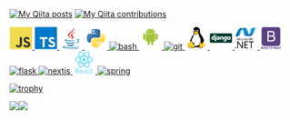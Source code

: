 [![My Qiita posts](https://qiita-badge.apiapi.app/s/MewW6m/posts.svg)](http://qiita.com/MewW6m) [![My Qiita contributions](https://qiita-badge.apiapi.app/s/MewW6m/contributions.svg)](http://qiita.com/MewW6m)

<p align="left" class="icons-div">
  <a href="https://developer.mozilla.org/en-US/docs/Web/JavaScript" target="_blank" title="JavaScript">
    <img src="https://raw.githubusercontent.com/devicons/devicon/master/icons/javascript/javascript-original.svg" alt="javascript" width="40" height="40" />
  </a>
  <a href="https://www.typescriptlang.org/" target="_blank" title="typescript"> <img src="https://raw.githubusercontent.com/devicons/devicon/master/icons/typescript/typescript-original.svg" alt="typescript" width="40" height="40" /> </a>
  <a href="https://www.java.com" target="_blank" title="java"> <img src="https://raw.githubusercontent.com/devicons/devicon/master/icons/java/java-original.svg" alt="java" width="40" height="40" /> </a>
  <a href="https://www.python.org" target="_blank" title="python"> <img src="https://raw.githubusercontent.com/devicons/devicon/master/icons/python/python-original.svg" alt="python" width="40" height="40" /> </a>
  <a href="https://www.gnu.org/software/bash/" target="_blank" title="bash"> <img src="https://www.vectorlogo.zone/logos/gnu_bash/gnu_bash-icon.svg" alt="bash" width="40" height="40" /> </a>
  <a href="https://developer.android.com" target="_blank" title="android"> <img src="https://raw.githubusercontent.com/devicons/devicon/master/icons/android/android-original-wordmark.svg" alt="android" width="40" height="40" /> </a>
  <a href="https://git-scm.com/" target="_blank" title="git"> <img src="https://www.vectorlogo.zone/logos/git-scm/git-scm-icon.svg" alt="git" width="40" height="40" /> </a>
  <a href="https://www.linux.org/" target="_blank" title="linux"> <img src="https://raw.githubusercontent.com/devicons/devicon/master/icons/linux/linux-original.svg" alt="linux" width="40" height="40" /> </a>
  <a href="https://www.djangoproject.com/" target="_blank" title="django"> <img src="https://raw.githubusercontent.com/devicons/devicon/master/icons/django/django-original.svg" alt="django" width="40" height="40" /> </a>
  <a href="https://dotnet.microsoft.com/" target="_blank" title="dotnet"> <img src="https://raw.githubusercontent.com/devicons/devicon/master/icons/dot-net/dot-net-original-wordmark.svg" alt="dotnet" width="40" height="40" /> </a>
  <a href="https://getbootstrap.com" target="_blank" title="bootstrap"> <img src="https://raw.githubusercontent.com/devicons/devicon/master/icons/bootstrap/bootstrap-plain-wordmark.svg" alt="bootstrap" width="40" height="40" /> </a>
  <a href="https://flask.palletsprojects.com/" target="_blank" title="flask"> <img src="https://www.vectorlogo.zone/logos/pocoo_flask/pocoo_flask-icon.svg" alt="flask" width="40" height="40" /> </a>
  <a href="https://nextjs.org/" target="_blank" title="nextjs"> <img src="https://cdn.worldvectorlogo.com/logos/nextjs-3.svg" alt="nextjs" width="40" height="40" /> </a>
  <a href="https://reactjs.org/" target="_blank" title="reactjs"> <img src="https://raw.githubusercontent.com/devicons/devicon/master/icons/react/react-original-wordmark.svg" alt="react" width="40" height="40" /> </a>
  <a href="https://spring.io/" target="_blank" title="spring"> <img src="https://www.vectorlogo.zone/logos/springio/springio-icon.svg" alt="spring" width="40" height="40" /> </a>
</p>

[![trophy](https://github-profile-trophy.vercel.app/?username=MewW6m&theme=monokai)](https://github.com/ryo-ma/github-profile-trophy)

<a href="https://github.com/anuraghazra/github-readme-stats">
  <img align="left" style="max-width: 35%;" src="https://github-readme-stats.vercel.app/api?username=MewW6m&count_private=true&show_icons=true&theme=monokai" />
</a>
<a href="https://github.com/anuraghazra/github-readme-stats">
  <img align="left" src="https://github-readme-stats.vercel.app/api/top-langs/?username=MewW6m&hide=CSS,SCSS,SHELL,html&theme=monokai&langs_count=8" />
</a>
<!--
[![Anurag's GitHub stats](https://github-readme-stats.vercel.app/api?username=MewW6m&count_private=true&show_icons=true&theme=monokai)](https://github.com/anuraghazra/github-readme-stats)

[![Top Langs](https://github-readme-stats.vercel.app/api/top-langs/?username=MewW6m&hide=CSS,SCSS,SHELL,html&theme=monokai&langs_count=8&layout=compact)](https://github.com/anuraghazra/github-readme-stats)
-->

<style>
.icons-div {
    padding: 10px;
    background-color: rgb(39,40,34);
    border-radius: 5px;
    border: 1px solid white;
}
  
.icons-div img {
    background-color: initial;  
}
</style>
